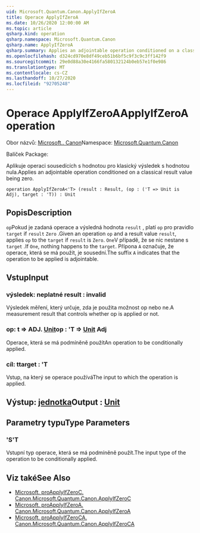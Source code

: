 ```yaml
---
uid: Microsoft.Quantum.Canon.ApplyIfZeroA
title: Operace ApplyIfZeroA
ms.date: 10/26/2020 12:00:00 AM
ms.topic: article
qsharp.kind: operation
qsharp.namespace: Microsoft.Quantum.Canon
qsharp.name: ApplyIfZeroA
qsharp.summary: Applies an adjointable operation conditioned on a classical result value being zero.
ms.openlocfilehash: d324cd970e8df49ceb51b6bf5c9f3c9c3ff142f9
ms.sourcegitcommit: 29e0d88a30e4166fa580132124b0eb57e1f0e986
ms.translationtype: MT
ms.contentlocale: cs-CZ
ms.lasthandoff: 10/27/2020
ms.locfileid: "92705248"
---
```

# <a name="applyifzeroa-operation"></a><span data-ttu-id="e4be2-102">Operace ApplyIfZeroA</span><span class="sxs-lookup"><span data-stu-id="e4be2-102">ApplyIfZeroA operation</span></span>

<span data-ttu-id="e4be2-103">Obor názvů: [Microsoft.. Canon](xref:Microsoft.Quantum.Canon)</span><span class="sxs-lookup"><span data-stu-id="e4be2-103">Namespace: [Microsoft.Quantum.Canon](xref:Microsoft.Quantum.Canon)</span></span>

<span data-ttu-id="e4be2-104">Balíček [](https://nuget.org/packages/)</span><span class="sxs-lookup"><span data-stu-id="e4be2-104">Package: [](https://nuget.org/packages/)</span></span>


<span data-ttu-id="e4be2-105">Aplikuje operaci sousedících s hodnotou pro klasický výsledek s hodnotou nula.</span><span class="sxs-lookup"><span data-stu-id="e4be2-105">Applies an adjointable operation conditioned on a classical result value being zero.</span></span>

```qsharp
operation ApplyIfZeroA<'T> (result : Result, (op : ('T => Unit is Adj), target : 'T)) : Unit
```


## <a name="description"></a><span data-ttu-id="e4be2-106">Popis</span><span class="sxs-lookup"><span data-stu-id="e4be2-106">Description</span></span>

<span data-ttu-id="e4be2-107">`op`Pokud je zadaná operace a výsledná hodnota `result` , platí `op` pro pravidlo `target` if `result` `Zero` .</span><span class="sxs-lookup"><span data-stu-id="e4be2-107">Given an operation `op` and a result value `result`, applies `op` to the `target` if `result` is `Zero`.</span></span> <span data-ttu-id="e4be2-108">`One`V případě, že se nic nestane s `target` .</span><span class="sxs-lookup"><span data-stu-id="e4be2-108">If `One`, nothing happens to the `target`.</span></span>
<span data-ttu-id="e4be2-109">Přípona `A` označuje, že operace, která se má použít, je sousední.</span><span class="sxs-lookup"><span data-stu-id="e4be2-109">The suffix `A` indicates that the operation to be applied is adjointable.</span></span>

## <a name="input"></a><span data-ttu-id="e4be2-110">Vstup</span><span class="sxs-lookup"><span data-stu-id="e4be2-110">Input</span></span>

### <a name="result--__invalidresult__"></a><span data-ttu-id="e4be2-111">výsledek: __neplatné <Result>__</span><span class="sxs-lookup"><span data-stu-id="e4be2-111">result : __invalid<Result>__</span></span>

<span data-ttu-id="e4be2-112">Výsledek měření, který určuje, zda je použita možnost op nebo ne.</span><span class="sxs-lookup"><span data-stu-id="e4be2-112">A measurement result that controls whether op is applied or not.</span></span>


### <a name="op--t--unit-adj"></a><span data-ttu-id="e4be2-113">op: t => ADJ. [Unit](xref:microsoft.quantum.lang-ref.unit)</span><span class="sxs-lookup"><span data-stu-id="e4be2-113">op : 'T => [Unit](xref:microsoft.quantum.lang-ref.unit) Adj</span></span>

<span data-ttu-id="e4be2-114">Operace, která se má podmíněně použít</span><span class="sxs-lookup"><span data-stu-id="e4be2-114">An operation to be conditionally applied.</span></span>


### <a name="target--t"></a><span data-ttu-id="e4be2-115">cíl: t</span><span class="sxs-lookup"><span data-stu-id="e4be2-115">target : 'T</span></span>

<span data-ttu-id="e4be2-116">Vstup, na který se operace používá</span><span class="sxs-lookup"><span data-stu-id="e4be2-116">The input to which the operation is applied.</span></span>



## <a name="output--unit"></a><span data-ttu-id="e4be2-117">Výstup: [jednotka](xref:microsoft.quantum.lang-ref.unit)</span><span class="sxs-lookup"><span data-stu-id="e4be2-117">Output : [Unit](xref:microsoft.quantum.lang-ref.unit)</span></span>



## <a name="type-parameters"></a><span data-ttu-id="e4be2-118">Parametry typu</span><span class="sxs-lookup"><span data-stu-id="e4be2-118">Type Parameters</span></span>

### <a name="t"></a><span data-ttu-id="e4be2-119">'S</span><span class="sxs-lookup"><span data-stu-id="e4be2-119">'T</span></span>

<span data-ttu-id="e4be2-120">Vstupní typ operace, která se má podmíněně použít.</span><span class="sxs-lookup"><span data-stu-id="e4be2-120">The input type of the operation to be conditionally applied.</span></span>

## <a name="see-also"></a><span data-ttu-id="e4be2-121">Viz také</span><span class="sxs-lookup"><span data-stu-id="e4be2-121">See Also</span></span>

- [<span data-ttu-id="e4be2-122">Microsoft. proApplyIfZeroC. Canon.</span><span class="sxs-lookup"><span data-stu-id="e4be2-122">Microsoft.Quantum.Canon.ApplyIfZeroC</span></span>](xref:Microsoft.Quantum.Canon.ApplyIfZeroC)
- [<span data-ttu-id="e4be2-123">Microsoft. proApplyIfZeroA. Canon.</span><span class="sxs-lookup"><span data-stu-id="e4be2-123">Microsoft.Quantum.Canon.ApplyIfZeroA</span></span>](xref:Microsoft.Quantum.Canon.ApplyIfZeroA)
- [<span data-ttu-id="e4be2-124">Microsoft. proApplyIfZeroCA. Canon.</span><span class="sxs-lookup"><span data-stu-id="e4be2-124">Microsoft.Quantum.Canon.ApplyIfZeroCA</span></span>](xref:Microsoft.Quantum.Canon.ApplyIfZeroCA)